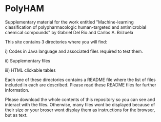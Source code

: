 # PolyHAM
Supplementary material for the work entitled "Machine-learning classification of polypharmacologic human-targeted and antimicrobial chemical compounds" by Gabriel Del Rio and Carlos A. Brizuela

This site contains 3 directories where you will find:

i) Codes in Java language and associated files required to test them.

ii) Supplementary files 

iii) HTML clickable tables

Each one of these directories contains a README file where the list of files included in each are described. Please read these README files for further information.

Please download the whole contents of this repository so you can see and interact with the files. Otherwise, many files wont be displayed because of their size or your broser wont display them as instructions for the browser, but as text.
